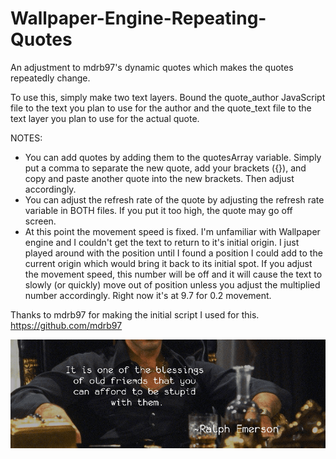 # Wallpaper-Engine-Repeating-Quotes
An adjustment to mdrb97's dynamic quotes which makes the quotes repeatedly change.

To use this, simply make two text layers. Bound the quote_author JavaScript file to the text you plan to use for the author and the quote_text file to the text layer you plan to use for the actual quote.

NOTES:
* You can add quotes by adding them to the quotesArray variable. Simply put a comma to separate the new quote, add your brackets ({}), and copy and paste another quote into the new brackets. Then adjust accordingly.
* You can adjust the refresh rate of the quote by adjusting the refresh rate variable in BOTH files. If you put it too high, the quote may go off screen.
* At this point the movement speed is fixed. I'm unfamiliar with Wallpaper engine and I couldn't get the text to return to it's initial origin. I just played around with the position until I found a position I could add to the current origin which would bring it back to its initial spot. If you adjust the movement speed, this number will be off and it will cause the text to slowly (or quickly) move out of position unless you adjust the multiplied number accordingly. Right now it's at 9.7 for 0.2 movement.

Thanks to mdrb97 for making the initial script I used for this. 
https://github.com/mdrb97

![](https://github.com/midas10/Wallpaper-Engine-Repeating-Quotes/blob/main/Demo.gif)
